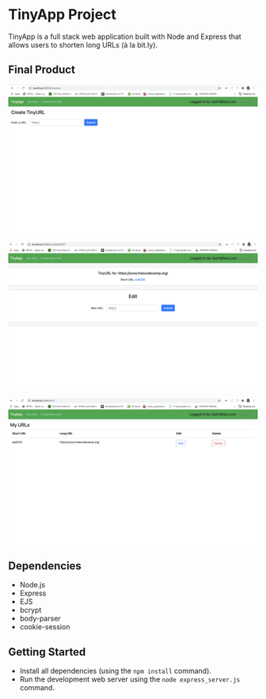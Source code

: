 # TinyApp Project

TinyApp is a full stack web application built with Node and Express that allows users to shorten long URLs (à la bit.ly).

## Final Product

!["screenshot of Create URL page"](https://github.com/YagneshP/tinyapp/blob/master/docs/create_newURL_page.png?raw=true)

!["screenshot of Update URL form page"](https://github.com/YagneshP/tinyapp/blob/master/docs/update_urls_page.png?raw=true)

!["screenshot of URLs page"](https://github.com/YagneshP/tinyapp/blob/master/docs/urls_page.png?raw=true)


## Dependencies

- Node.js
- Express
- EJS
- bcrypt
- body-parser
- cookie-session

## Getting Started

- Install all dependencies (using the `npm install` command).
- Run the development web server using the `node express_server.js` command.